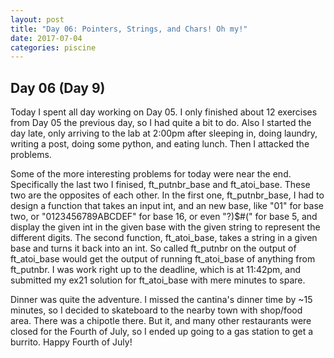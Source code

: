 ```yaml
---
layout: post
title: "Day 06: Pointers, Strings, and Chars! Oh my!"
date: 2017-07-04
categories: piscine
---
```

## Day 06 (Day 9)
Today I spent all day working on Day 05. I only finished about 12 exercises from Day 05 the previous day, so I had quite a bit to do. Also I started the day late, only arriving to the lab at 2:00pm after sleeping in, doing laundry, writing a post, doing some python, and eating lunch. Then I attacked the problems.

Some of the more interesting problems for today were near the end. Specifically the last two I finised, ft_putnbr_base and ft_atoi_base. These two are the opposites of each other. In the first one, ft_putnbr_base, I had to design a function that takes an input int, and an new base, like "01" for base two, or "0123456789ABCDEF" for base 16, or even "?)$#(" for base 5, and display the given int in the given base with the given string to represent the different digits. The second function, ft_atoi_base, takes a string in a given base and turns it back into an int. So called ft_putnbr on the output of ft_atoi_base would get the output of running ft_atoi_base of anything from ft_putnbr. I was work right up to the deadline, which is at 11:42pm, and submitted my ex21 solution for ft_atoi_base with mere minutes to spare.

Dinner was quite the adventure. I missed the cantina's dinner time by ~15 minutes, so I decided to skateboard to the nearby town with shop/food area. There was a chipotle there. But it, and many other restaurants were closed for the Fourth of July, so I ended up going to a gas station to get a burrito. Happy Fourth of July! 